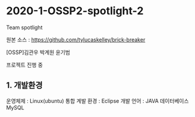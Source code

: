 # 2020-1-OSSP2-spotlight-2
Team spotlight 

원본 소스 : https://github.com/tylucaskelley/brick-breaker 

[OSSP]김관우 박계원 윤기범 

프로젝트 진행 중 

## 1. 개발환경

운영체제 : Linux(ubuntu)
통합 계발 환경 : Eclipse
개발 언어 : JAVA
데이터베이스 MySQL
 


